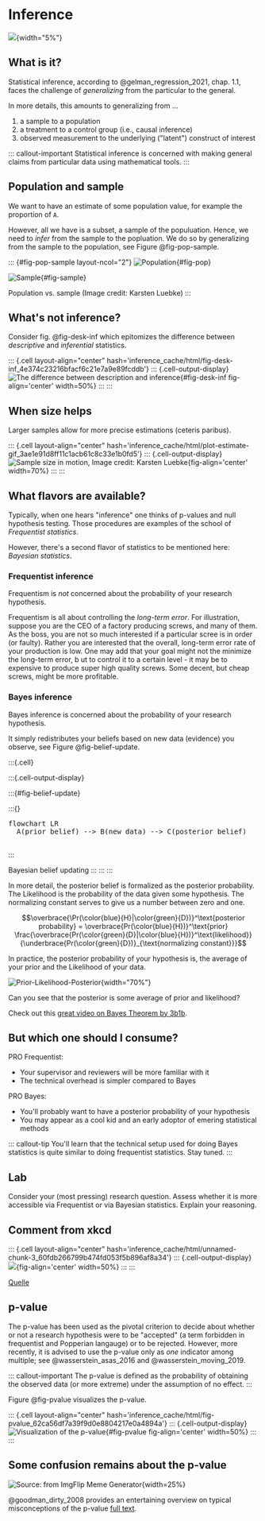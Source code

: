 # Inference





![](img/stern.png){width="5%"}

## What is it?

Statistical inference, according to @gelman_regression_2021, chap. 1.1, faces the challenge of *generalizing* from the particular to the general.

In more details, this amounts to generalizing from ...

1.  a sample to a population
2.  a treatment to a control group (i.e., causal inference)
3.  observed measurement to the underlying ("latent") construct of interest

::: callout-important
Statistical inference is concerned with making general claims from particular data using mathematical tools.
:::

## Population and sample

We want to have an estimate of some population value, for example the proportion of `A`.

However, all we have is a subset, a sample of the populuation. Hence, we need to *infer* from the sample to the popluation. We do so by generalizing from the sample to the population, see Figure @fig-pop-sample.

::: {#fig-pop-sample layout-ncol="2"}
![Population](img/pvoll.png){#fig-pop}

![Sample](img/psti.png){#fig-sample}

Population vs. sample (Image credit: Karsten Luebke)
:::

## What's not inference?

Consider fig. @fig-desk-inf which epitomizes the difference between *descriptive* and *inferential* statistics.


::: {.cell layout-align="center" hash='inference_cache/html/fig-desk-inf_4e374c23216bfacf6c21e7a9e89fcddb'}
::: {.cell-output-display}
![The difference between description and inference](img/desk_vs_inf-crop.png){#fig-desk-inf fig-align='center' width=50%}
:::
:::


## When size helps

Larger samples allow for more precise estimations (ceteris paribus).


::: {.cell layout-align="center" hash='inference_cache/html/plot-estimate-gif_3ae1e91d8ff11c1acb61c8c33e1b0fd5'}
::: {.cell-output-display}
![Sample size in motion, Image credit: Karsten Luebke](img/Estimate.gif){fig-align='center' width=70%}
:::
:::



<!-- ![Sample size in motion, Image credit: Karsten Luebke](img/Estimate.gif) -->

## What flavors are available?

Typically, when one hears "inference" one thinks of p-values and null hypothesis testing. Those procedures are examples of the school of *Frequentist statistics*.

However, there's a second flavor of statistics to be mentioned here: *Bayesian statistics*.

### Frequentist inference

Frequentism is *not* concerned about the probability of your research hypothesis.

Frequentism is all about controlling the *long-term error*. For illustration, suppose you are the CEO of a factory producing screws, and many of them. 
As the boss, you are not so much interested if a particular scree is in order (or faulty). 
Rather you are interested that the overall, long-term error rate of your production is low. 
One may add that your goal might not the minimize the long-term error, b
ut to control it to a certain level - it may be to expensive to produce super high quality screws. 
Some decent, but cheap screws, might be more profitable.

### Bayes inference

Bayes inference is concerned about the probability of your research hypothesis.

It simply redistributes your beliefs based on new data (evidence) you observe, 
see Figure @fig-belief-update.



:::{.cell}

:::{.cell-output-display}

:::{#fig-belief-update}

:::{}

<pre class="mermaid mermaid-js" data-label="fig-belief-update">flowchart LR
  A(prior belief) --&gt; B(new data) --&gt; C(posterior belief)

</pre>
:::


Bayesian belief updating
:::
:::
:::



In more detail, the posterior belief is formalized as the posterior probability. The Likelihood is the probability of the data given some hypothesis. 
The normalizing constant serves to give us a number between zero and one.

$$\overbrace{\Pr(\color{blue}{H}|\color{green}{D})}^\text{posterior probability} = \overbrace{Pr(\color{blue}{H})}^\text{prior} \frac{\overbrace{Pr(\color{green}{D}|\color{blue}{H})}^\text{likelihood}}{\underbrace{Pr(\color{green}{D})}_{\text{normalizing constant}}}$$

In practice, the posterior probability of your hypothesis is, 
the average of your prior and the Likelihood of your data.

![Prior-Likelihood-Posterior](img/prior-l-post.png){width="70%"}


Can you see that the posterior is some average of prior and likelihood?


Check out this [great video on Bayes Theorem by 3b1b](https://youtu.be/HZGCoVF3YvM).

## But which one should I consume?

PRO Frequentist:

-   Your supervisor and reviewers will be more familiar with it
-   The technical overhead is simpler compared to Bayes

PRO Bayes:

-   You'll probably want to have a posterior probability of your hypothesis
-   You may appear as a cool kid and an early adoptor of emering statistical methods

::: callout-tip
You'll learn that the technical setup used for doing Bayes statistics is quite similar to doing frequentist statistics. Stay tuned.
:::





## Lab

Consider your (most pressing) research question. Assess whether it is more accessible via Frequentist or via Bayesian statistics. Explain your reasoning.








## Comment from xkcd


::: {.cell layout-align="center" hash='inference_cache/html/unnamed-chunk-3_60fdb266799b474fd053f5b896af8a34'}
::: {.cell-output-display}
![](img/frequentists_vs_bayesians_2x.png){fig-align='center' width=50%}
:::
:::


[Quelle](https://xkcd.com/1132/)

## p-value

The p-value has been used as the pivotal criterion to decide about whether or not a research hypothesis were to be "accepted" (a term forbidden in frequentist and Popperian langauge) or to be rejected. However, more recently, it is advised to use the p-value only as *one* indicator among multiple; see @wasserstein_asas_2016 and @wasserstein_moving_2019.

::: callout-important
The p-value is defined as the probability of obtaining the observed data (or more extreme) under the assumption of no effect.
:::

Figure @fig-pvalue visualizes the p-value.


::: {.cell layout-align="center" hash='inference_cache/html/fig-pvalue_62ca56df7a39f9d0e8804217e0a4894a'}
::: {.cell-output-display}
![Visualization of the p-value](inference_files/figure-html/fig-pvalue-1.png){#fig-pvalue fig-align='center' width=50%}
:::
:::


## Some confusion remains about the p-value

![Source: from ImgFlip Meme Generator](img/6m29tz.jpeg){width=25%}



@goodman_dirty_2008 provides an entertaining overview on typical misconceptions of the p-value [full text](https://www.ohri.ca//newsroom/seminars/SeminarUploads/1829/Suggested%20Reading%20-%20Nov%203,%202014.pdf).
